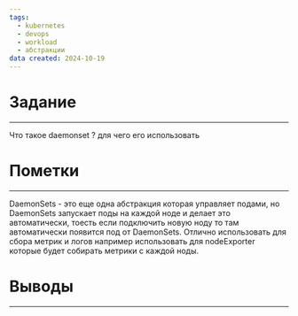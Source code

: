 ```yaml
---
tags:
  - kubernetes
  - devops
  - workload
  - абстракции
data created: 2024-10-19
---
```

# Задание
----
Что такое daemonset ? для чего его использовать

# Пометки 
---
DaemonSets - это еще одна абстракция которая управляет подами, но DaemonSets запускает поды на каждой ноде и делает это автоматически, тоесть если подключить новую ноду то там автоматически появится под от DaemonSets.
Отлично использовать для сбора метрик и логов например использовать для nodeExporter которые будет собирать метрики с каждой ноды.

# Выводы
---

